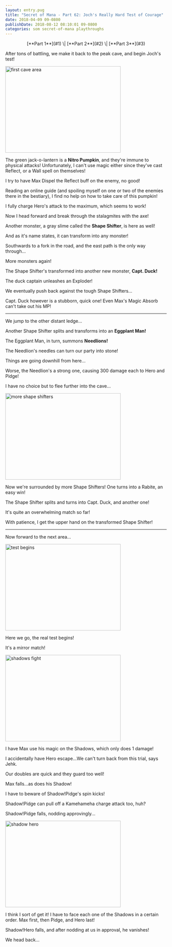 ```yaml
---
layout: entry.pug
title: "Secret of Mana - Part 62: Joch's Really Hard Test of Courage"
date: 2018-04-09 09-0800
publishDate: 2018-08-12 08:10:01 09-0800
categories: som secret-of-mana playthroughs
---
```


<p style="text-align: center;" markdown="1">[**Part 1**](#1) \| [**Part 2**](#2) \| [**Part 3**](#3)</p>

<a name="1"></a>

After tons of battling, we make it back to the peak cave, and begin Joch's test!

<img src="https://i.imgur.com/6dYb0lp.png" alt="first cave area" width="360" height="270" id="liveblog" />

The green jack-o-lantern is a **Nitro Pumpkin**, and they're immune to physical attacks! Unfortunately, I can't use magic either since they've cast Reflect, or a Wall spell on themselves!

I try to have Max Dispel the Reflect buff on the enemy, no good!

Reading an online guide (and spoiling myself on one or two of the enemies there in the bestiary), I find no help on how to take care of this pumpkin!

I fully charge Hero's attack to the maximum, which seems to work!

Now I head forward and break through the stalagmites with the axe!

Another monster, a gray slime called the **Shape Shifter**, is here as well!

And as it's name states, it can transform into any monster!

Southwards to a fork in the road, and the east path is the only way through...

More monsters again!

The Shape Shifter's transformed into another new monster, **Capt. Duck!**

The duck captain unleashes an Exploder!

We eventually push back against the tough Shape Shifters...

Capt. Duck however is a stubborn, quick one! Even Max's Magic Absorb can't take out his MP!

<a name="2"></a>

---

We jump to the other distant ledge...

Another Shape Shifter splits and transforms into an **Eggplant Man!**

The Eggplant Man, in turn, summons **Needlions!**

The Needlion's needles can turn our party into stone!

Things are going downhill from here...

Worse, the Needlion's a strong one, causing 300 damage each to Hero and Pidge!

I have no choice but to flee further into the cave...

<img src="https://i.imgur.com/RayviJd.png" alt="more shape shifters" width="360" height="270" id="liveblog" />

Now we're surrounded by more Shape Shifters! One turns into a Rabite, an easy win!

The Shape Shifter splits and turns into Capt. Duck, and another one!

It's quite an overwhelming match so far!

With patience, I get the upper hand on the transformed Shape Shifter!

<a name="3"></a>

---

Now forward to the next area...

<img src="https://i.imgur.com/qr3S52I.png" alt="test begins" width="360" height="270" id="liveblog" />

Here we go, the real test begins!

It's a mirror match!

<img src="https://i.imgur.com/quYOm6v.png" alt="shadows fight" width="360" height="270" id="liveblog" />

I have Max use his magic on the Shadows, which only does 1 damage!

I accidentally have Hero escape...We can't turn back from this trial, says Jehk.

Our doubles are quick and they guard too well!

Max falls...as does his Shadow!

I have to beware of Shadow!Pidge's spin kicks!

Shadow!Pidge can pull off a Kamehameha charge attack too, huh?

Shadow!Pidge falls, nodding approvingly...

<img src="https://i.imgur.com/pQWmwwX.png" alt="shadow hero" width="360" height="270" id="liveblog" />

I think I sort of get it! I have to face each one of the Shadows in a certain order. Max first, then Pidge, and Hero last!

Shadow!Hero falls, and after nodding at us in approval, he vanishes!

We head back...